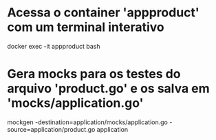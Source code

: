 # Acessa o container 'appproduct' com um terminal interativo

docker exec -it appproduct bash

# Gera mocks para os testes do arquivo 'product.go' e os salva em 'mocks/application.go'

mockgen -destination=application/mocks/application.go -source=application/product.go application
